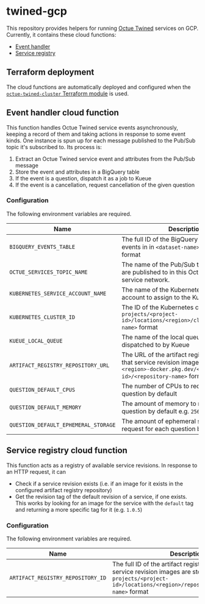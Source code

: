 # twined-gcp

This repository provides helpers for running [Octue Twined](https://octue.com/tools) services on GCP. Currently, it
contains these cloud functions:

- [Event handler](#event-handler-cloud-function)
- [Service registry](#service-registry-cloud-function)

## Terraform deployment

The cloud functions are automatically deployed and configured when the
[`octue-twined-cluster` Terraform module](https://github.com/octue/terraform-octue-twined-cluster) is used.

## Event handler cloud function

This function handles Octue Twined service events asynchronously, keeping a record of them and taking actions in
response to some event kinds. One instance is spun up for each message published to the Pub/Sub topic it's subscribed
to. Its process is:

1. Extract an Octue Twined service event and attributes from the Pub/Sub message
2. Store the event and attributes in a BigQuery table
3. If the event is a question, dispatch it as a job to Kueue
4. If the event is a cancellation, request cancellation of the given question

### Configuration

The following environment variables are required.

| Name                                 | Description                                                                                                                                               |
| ------------------------------------ | --------------------------------------------------------------------------------------------------------------------------------------------------------- |
| `BIGQUERY_EVENTS_TABLE`              | The full ID of the BigQuery table to store events in in `<dataset-name>.<table-name>` format                                                              |
| `OCTUE_SERVICES_TOPIC_NAME`          | The name of the Pub/Sub topic that events are published to in this Octue Twined service network.                                                          |
| `KUBERNETES_SERVICE_ACCOUNT_NAME`    | The name of the Kubernetes service account to assign to the Kueue jobs                                                                                    |
| `KUBERNETES_CLUSTER_ID`              | The ID of the Kubernetes cluster in `projects/<project-id>/locations/<region>/clusters/<cluster-name>` format                                             |
| `KUEUE_LOCAL_QUEUE`                  | The name of the local queue that jobs are dispatched to by Kueue                                                                                          |
| `ARTIFACT_REGISTRY_REPOSITORY_URL`   | The URL of the artifact registry repository that service revision images are stored in in `<region>-docker.pkg.dev/<project-id>/<repository-name>` format |
| `QUESTION_DEFAULT_CPUS`              | The number of CPUs to request for each question by default                                                                                                |
| `QUESTION_DEFAULT_MEMORY`            | The amount of memory to request for each question by default e.g. `256Mi`                                                                                 |
| `QUESTION_DEFAULT_EPHEMERAL_STORAGE` | The amount of ephemeral storage to request for each question by default e.g. `1Gi`                                                                        |

## Service registry cloud function

This function acts as a registry of available service revisions. In response to an HTTP request, it can

- Check if a service revision exists (i.e. if an image for it exists in the configured artifact registry repository)
- Get the revision tag of the default revision of a service, if one exists. This works by looking for an image for the
  service with the `default` tag and returning a more specific tag for it (e.g. `1.0.5`)

### Configuration

The following environment variables are required.

| Name                              | Description                                                                                                                                                                    |
| --------------------------------- | ------------------------------------------------------------------------------------------------------------------------------------------------------------------------------ |
| `ARTIFACT_REGISTRY_REPOSITORY_ID` | The full ID of the artifact registry repository that service revision images are stored in in `projects/<project-id>/locations/<region>/repositories/<repository-name>` format |
